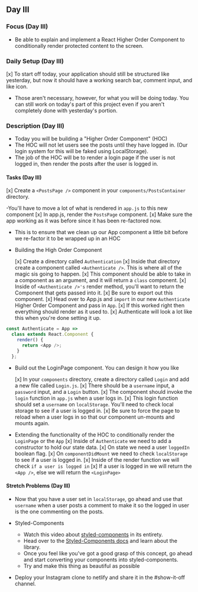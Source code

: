 ## Day III

### Focus (Day III)

- Be able to explain and implement a React Higher Order Component to conditionally render protected content to the screen.

### Daily Setup (Day III)

[x] To start off today, your application should still be structured like yesterday, but now it should have a working search bar, comment input, and like icon.
- Those aren't necessary, however, for what you will be doing today. You can still work on today's part of this project even if you aren't completely done with yesterday's portion.

### Description (Day III)

- Today you will be building a "Higher Order Component" (HOC)
- The HOC will not let users see the posts until they have logged in. (Our login system for this will be faked using LocalStorage).
- The job of the HOC will be to render a login page if the user is not logged in, then render the posts after the user is logged in.

#### Tasks (Day III)

[x] Create a `<PostsPage />` component in your `components/PostsContainer` directory.

  -You'll have to move a lot of what is rendered in `app.js` to this new component
  [x] In app.js, render the `PostsPage` component.
  [x] Make sure the app working as it was before since it has been re-factored now.
  - This is to ensure that we clean up our App component a little bit before we re-factor it to be wrapped up in an HOC

- Building the High Order Component

  [x] Create a directory called `Authentication`
  [x] Inside that directory create a component called `<Authenticate />`. This is where all of the magic sis going to happen.
  [x] This component should be able to take in a component as an argument, and it will return a `class` component.
  [x] Inside of `<Authenticate />'s` render method, you'll want to return the Component that gets passed into it.
  [x] Be sure to export out this component.
  [x] Head over to App.js and `import` in our new `Authenticate` Higher Order Component and pass in `App`.
  [x] If this worked right then everything should render as it used to.
  [x] Authenticate will look a lot like this when you're done setting it up.

```js
const Authenticate = App =>
  class extends React.Component {
    render() {
      return <App />;
    }
  };
```

- Build out the LoginPage component. You can design it how you like

  [x] In your `components` directory, create a directory called `Login` and add a new file called `Login.js`.
  [x] There should be a `username` input, a `password` input, and a `Login` button.
  [x] The component should invoke the `login` function in `app.js` when a user logs in.
  [x] This login function should set a `username` on `localStorage`. You'll need to check local storage to see if a user is logged in.
  [x] Be sure to force the page to reload when a user logs in so that our component un-mounts and mounts again.

- Extending the functionality of the HOC to conditionally render the `LoginPage` or the `App`
  [x] Inside of `Authenticate` we need to add a constructor to hold our state data.
  [x] On state we need a user `loggedIn` boolean flag.
  [x] On `componentDidMount` we need to check `localStorage` to see if a user is logged in.
  [x] Inside of the render function we will check `if a user is logged in`
  [x] If a user is logged in we will return the `<App />`, else we will return the `<LoginPage>`

#### Stretch Problems (Day III)

- Now that you have a user set in `localStorage`, go ahead and use that `username` when a user posts a comment to make it so the logged in user is the one commenting on the posts.
- Styled-Components

  - Watch this video about [styled-components](https://youtu.be/bIK2NwoK9xk) in its entirety.
  - Head over to the [Styled-Components docs](https://www.styled-components.com/) and learn about the library.
  - Once you feel like you've got a good grasp of this concept, go ahead and start converting your components into styled-components.
  - Try and make this thing as beautiful as possible

- Deploy your Instagram clone to netlify and share it in the #show-it-off channel.
